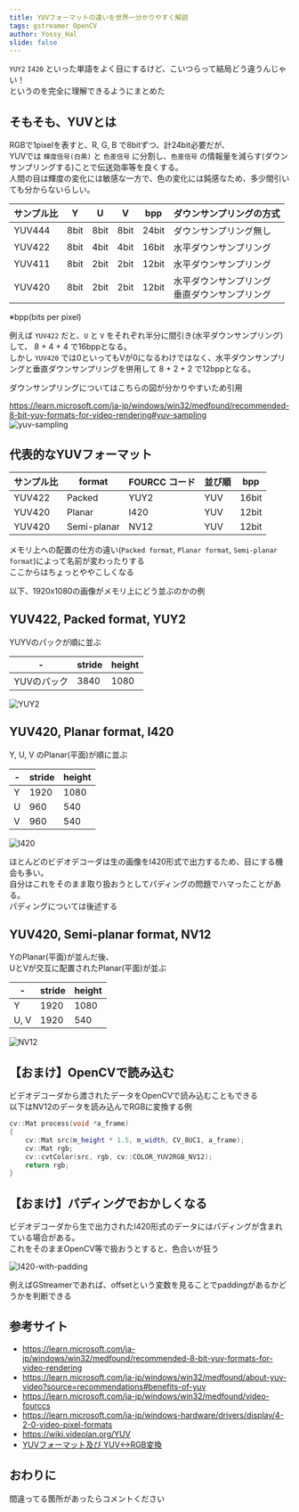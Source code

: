 ```yaml
---
title: YUVフォーマットの違いを世界一分かりやすく解説
tags: gstreamer OpenCV
author: Yossy_Hal
slide: false
---
```

`YUY2` `I420` といった単語をよく目にするけど、こいつらって結局どう違うんじゃい！  
というのを完全に理解できるようにまとめた  

## そもそも、YUVとは

RGBで1pixelを表すと、R, G, B で8bitずつ、計24bit必要だが、  
YUVでは `輝度信号(白黒)` と `色差信号` に分割し、`色差信号` の情報量を減らす(ダウンサンプリングする)ことで伝送効率等を良くする。  
人間の目は輝度の変化には敏感な一方で、色の変化には鈍感なため、多少間引いても分からないらしい。  

| サンプル比 | Y    | U    | V    | bpp   | ダウンサンプリングの方式                         |
| ---------- | ---- | ---- | ---- | ----- | ------------------------------------------------ |
| YUV444     | 8bit | 8bit | 8bit | 24bit | ダウンサンプリング無し                           |
| YUV422     | 8bit | 4bit | 4bit | 16bit | 水平ダウンサンプリング                           |
| YUV411     | 8bit | 2bit | 2bit | 12bit | 水平ダウンサンプリング                           |
| YUV420     | 8bit | 2bit | 2bit | 12bit | 水平ダウンサンプリング<br>垂直ダウンサンプリング |

※bpp(bits per pixel)

例えば `YUV422` だと、`U` と `V` をそれぞれ半分に間引き(水平ダウンサンプリング)して、 8 + 4 + 4 で16bppとなる。  
しかし `YUV420` では0といってもVが0になるわけではなく、水平ダウンサンプリングと垂直ダウンサンプリングを併用して 8 + 2 + 2 で12bppとなる。  

ダウンサンプリングについてはこちらの図が分かりやすいため引用

<https://learn.microsoft.com/ja-jp/windows/win32/medfound/recommended-8-bit-yuv-formats-for-video-rendering#yuv-sampling>  
![yuv-sampling](images/yuv-sampling.png)

## 代表的なYUVフォーマット

| サンプル比 | format      | FOURCC コード | 並び順 | bpp   |
| ---------- | ----------- | ------------- | ------ | ----- |
| YUV422     | Packed      | YUY2          | YUV    | 16bit |
| YUV420     | Planar      | I420          | YUV    | 12bit |
| YUV420     | Semi-planar | NV12          | YUV    | 12bit |

メモリ上への配置の仕方の違い(`Packed format`, `Planar format`, `Semi-planar format`)によって名前が変わったりする  
ここからはちょっとややこしくなる  

以下、1920x1080の画像がメモリ上にどう並ぶのかの例

## YUV422, Packed format, YUY2

YUYVのパックが順に並ぶ

| -           | stride | height |
| ----------- | ------ | ------ |
| YUVのパック | 3840   | 1080   |

![YUY2](images/YUY2.png)

## YUV420, Planar format, I420

Y, U, V のPlanar(平面)が順に並ぶ

| -   | stride | height |
| --- | ------ | ------ |
| Y   | 1920   | 1080   |
| U   | 960    | 540    |
| V   | 960    | 540    |

![I420](images/I420.png)

ほとんどのビデオデコーダは生の画像をI420形式で出力するため、目にする機会も多い。  
自分はこれをそのまま取り扱おうとしてパディングの問題でハマったことがある。  
パディングについては後述する

## YUV420, Semi-planar format, NV12

YのPlanar(平面)が並んだ後、  
UとVが交互に配置されたPlanar(平面)が並ぶ  

| -    | stride | height |
| ---- | ------ | ------ |
| Y    | 1920   | 1080   |
| U, V | 1920   | 540    |

![NV12](images/NV12.png)

## 【おまけ】OpenCVで読み込む

ビデオデコーダから渡されたデータをOpenCVで読み込むこともできる  
以下はNV12のデータを読み込んでRGBに変換する例  

```cpp
cv::Mat process(void *a_frame)
{
    cv::Mat src(m_height * 1.5, m_width, CV_8UC1, a_frame);
    cv::Mat rgb;
    cv::cvtColor(src, rgb, cv::COLOR_YUV2RGB_NV12);
    return rgb;
}
```

## 【おまけ】パディングでおかしくなる

ビデオデコーダから生で出力されたI420形式のデータにはパディングが含まれている場合がある。  
これをそのままOpenCV等で扱おうとすると、色合いが狂う  

![I420-with-padding](images/I420-with-padding.png)

例えばGStreamerであれば、offsetという変数を見ることでpaddingがあるかどうかを判断できる  

## 参考サイト

- <https://learn.microsoft.com/ja-jp/windows/win32/medfound/recommended-8-bit-yuv-formats-for-video-rendering>
- <https://learn.microsoft.com/ja-jp/windows/win32/medfound/about-yuv-video?source=recommendations#benefits-of-yuv>
- <https://learn.microsoft.com/ja-jp/windows/win32/medfound/video-fourccs>
- <https://learn.microsoft.com/ja-jp/windows-hardware/drivers/display/4-2-0-video-pixel-formats>
- <https://wiki.videolan.org/YUV>
- [YUVフォーマット及び YUV<->RGB変換](https://hk.interaction-lab.org/firewire/yuv.html)

## おわりに

間違ってる箇所があったらコメントください
